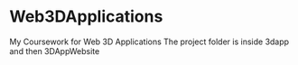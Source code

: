 # Web3DApplications

My Coursework for Web 3D Applications
The project folder is inside 3dapp and then 3DAppWebsite
